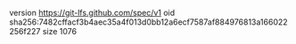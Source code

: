 version https://git-lfs.github.com/spec/v1
oid sha256:7482cffacf3b4aec35a4f013d0bb12a6ecf7587af884976813a166022256f227
size 1076
